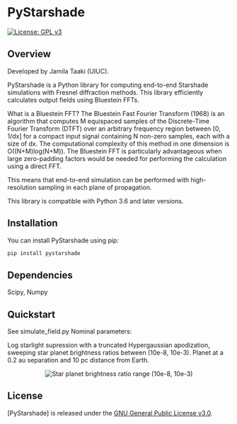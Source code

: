 # PyStarshade

[![License: GPL v3](https://img.shields.io/badge/License-GPLv3-blue.svg)](https://www.gnu.org/licenses/gpl-3.0)

## Overview

Developed by Jamila Taaki (UIUC).

PyStarshade is a Python library for computing end-to-end Starshade simulations with Fresnel diffraction methods. This library efficiently calculates output fields using Bluestein FFTs.

What is a Bluestein FFT? The Bluestein Fast Fourier Transform (1968) is an algorithm that computes M equispaced samples of the Discrete-Time Fourier Transform (DTFT) over an arbitrary frequency region between [0, 1/dx] for a compact input signal containing N non-zero samples, each with a size of dx. The computational complexity of this method in one dimension is O((N+M)log(N+M)). The Bluestein FFT is particularly advantageous when large zero-padding factors would be needed for performing the calculation using a direct FFT.

This means that end-to-end simulation can be performed with high-resolution sampling in each plane of propagation. 

This library is compatible with Python 3.6 and later versions. 

## Installation

You can install PyStarshade using pip:

```bash
pip install pystarshade
```

## Dependencies

Scipy, Numpy

## Quickstart
See simulate_field.py
Nominal parameters: 



Log starlight supression with a truncated Hypergaussian apodization, sweeping star planet brightness ratios between (10e-8, 10e-3). Planet at a 0.2 au separation and 10 pc distance from Earth. 
<p align="center">
  <img src="images/contrast_.gif" alt="Star planet brightness ratio range (10e-8, 10e-3)">
</p>


## License

[PyStarshade] is released under the [GNU General Public License v3.0](LICENSE).
